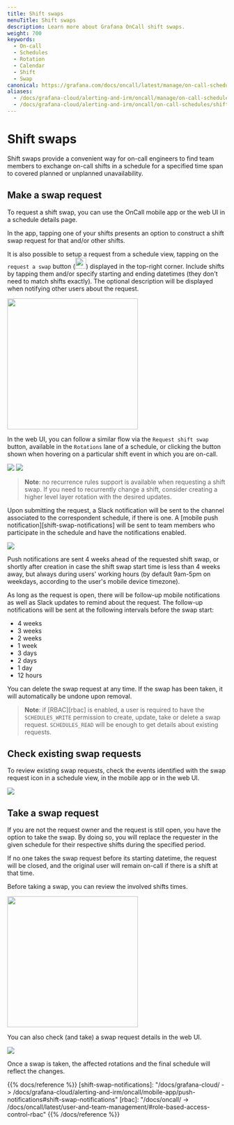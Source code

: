 ```yaml
---
title: Shift swaps
menuTitle: Shift swaps
description: Learn more about Grafana OnCall shift swaps.
weight: 700
keywords:
  - On-call
  - Schedules
  - Rotation
  - Calendar
  - Shift
  - Swap
canonical: https://grafana.com/docs/oncall/latest/manage/on-call-schedules/shift-swaps/
aliases:
  - /docs/grafana-cloud/alerting-and-irm/oncall/manage/on-call-schedules/shift-swaps/
  - /docs/grafana-cloud/alerting-and-irm/oncall/on-call-schedules/shift-swaps/
---
```


# Shift swaps

Shift swaps provide a convenient way for on-call engineers to find team members to exchange on-call shifts
in a schedule for a specified time span to covered planned or unplanned unavailability.

## Make a swap request

To request a shift swap, you can use the OnCall mobile app or the web UI in a schedule details page.

In the app, tapping one of your shifts presents an option to construct a shift swap request for that and/or
other shifts.

It is also possible to setup a request from a schedule view, tapping on the `request a swap`
button (<img src="/static/img/oncall/swap-mobile-button.png" width="25px">) displayed in the top-right corner.
Include shifts by tapping them and/or specify starting and ending datetimes (they don't need to match
shifts exactly). The optional description will be displayed when notifying other users about the request.

<img src="/static/img/oncall/swap-mobile-request-2.png" width="300px">

In the web UI, you can follow a similar flow via the `Request shift swap` button, available in the `Rotations` lane
of a schedule, or clicking the button shown when hovering on a particular shift event in which you are on-call.

<img src="/static/img/oncall/swap-web-hover.png">
<img src="/static/img/oncall/swap-web-request.png">

> **Note**: no recurrence rules support is available when requesting a shift swap. If you need to recurrently change a shift,
> consider creating a higher level layer rotation with the desired updates.

Upon submitting the request, a Slack notification will be sent to the channel associated to the correspondent
schedule, if there is one. A [mobile push notification][shift-swap-notifications] will be sent to team members who
participate in the schedule and have the notifications enabled.

<img src="/static/img/oncall/swap-slack-notification-3.png">

Push notifications are sent 4 weeks ahead of the requested shift swap, or shortly after creation in case
the shift swap start time is less than 4 weeks away, but always during users' working hours (by default 9am-5pm on
weekdays, according to the user's mobile device timezone).

As long as the request is open, there will be follow-up mobile notifications as well as Slack updates
to remind about the request.
The follow-up notifications will be sent at the following intervals before the swap start:

- 4 weeks
- 3 weeks
- 2 weeks
- 1 week
- 3 days
- 2 days
- 1 day
- 12 hours

You can delete the swap request at any time. If the swap has been taken, it will automatically be undone upon removal.

> **Note**: if [RBAC][rbac] is enabled, a user is required to have the `SCHEDULES_WRITE` permission to create,
> update, take or delete a swap request. `SCHEDULES_READ` will be enough to get details about existing requests.

## Check existing swap requests

To review existing swap requests, check the events identified with the swap request icon in a schedule view,
in the mobile app or in the web UI.

<img src="/static/img/oncall/swap-web-shift.png">

## Take a swap request

If you are not the request owner and the request is still open, you have the option to take the swap. By doing so,
you will replace the requester in the given schedule for their respective shifts during the specified period.

If no one takes the swap request before its starting datetime, the request will be closed, and the original user
will remain on-call if there is a shift at that time.

Before taking a swap, you can review the involved shifts times.

<img src="/static/img/oncall/swap-mobile-details-2.png" width="300px">

You can also check (and take) a swap request details in the web UI.

<img src="/static/img/oncall/swap-web-take.png">

Once a swap is taken, the affected rotations and the final schedule will reflect the changes.

{{% docs/reference %}}
[shift-swap-notifications]: "/docs/grafana-cloud/ -> /docs/grafana-cloud/alerting-and-irm/oncall/mobile-app/push-notifications#shift-swap-notifications"
[rbac]: "/docs/oncall/ -> /docs/oncall/latest/user-and-team-management/#role-based-access-control-rbac"
{{% /docs/reference %}}
